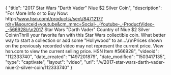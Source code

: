 {
    "title": "2017 Star Wars \"Darth Vader\" Niue $2 Silver Coin",
    "description": "For More Info or to Buy Now: http:\/\/www.hsn.com\/products\/seo\/8471217?rdr=1&sourceid=youtube&cm_mmc=Social-_-Youtube-_-ProductVideo-_-566928\r\n2017 Star Wars \"Darth Vader\" Country of Niue $2 Silver Coin\nThrill your favorite fan with this Star Wars collectible coin. What better way to start a collection or add some \"Hollywood\" to an...\r\nPrices shown on the previously recorded video may not represent the current price.  View hsn.com to view the current selling price. HSN Item #566928",
    "videoid": "112333740",
    "date_created": "1497201879",
    "date_modified": "1503417135",
    "type": "captivate",
    "layout": "video",
    "url": "\/v\/2017-star-wars-darth-vader-niue-2-silver-coin\/112333740"
}